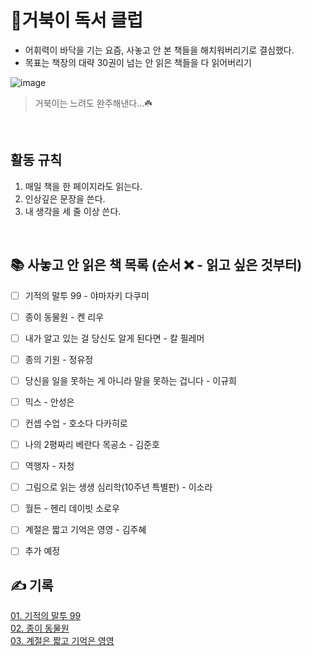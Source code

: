 # 🐢거북이 독서 클럽

- 어휘력이 바닥을 기는 요즘, 사놓고 안 본 책들을 해치워버리기로 결심했다.
- 목표는 책장의 대략 30권이 넘는 안 읽은 책들을 다 읽어버리기


![image](https://github.com/nuuco/turtle-book-club/assets/89282099/e44d3c33-536e-481d-b2f1-dabe024e4513)
> 거북이는 느려도 완주해낸다...☘️

<br/>

## 활동 규칙
1. 매일 책을 한 페이지라도 읽는다.
2. 인상깊은 문장을 쓴다.
3. 내 생각을 세 줄 이상 쓴다.

<br/>


## 📚 사놓고 안 읽은 책 목록 (순서 ❌ - 읽고 싶은 것부터)
- [ ] 기적의 말투 99 - 야마자키 다쿠미
- [ ] 종이 동물원 - 켄 리우
- [ ] 내가 알고 있는 걸 당신도 알게 된다면 - 칼 필레머
- [ ] 종의 기원 - 정유정
- [ ] 당신을 일을 못하는 게 아니라 말을 못하는 겁니다 - 이규희
- [ ] 믹스 - 안성은
- [ ] 컨셉 수업 - 호소다 다카히로
- [ ] 나의 2평짜리 베란다 목공소 - 김준호
- [ ] 역행자 - 자청
- [ ] 그림으로 읽는 생생 심리학(10주년 특별판) - 이소라
- [ ] 월든 - 헨리 데이빗 소로우
- [ ] 계절은 짧고 기억은 영영 - 김주혜
- [ ] 추가 예정


## ✍️ 기록

<a href="book/01_기적의 말투 99.md" target="_blank">01. 기적의 말투 99</a>
<br/>
<a href="book/02_종이 동물원.md" target="_blank">02. 종이 동물원</a>
<br/>
<a href="book/03_계절은 짧고 기억은 영영.md" target="_blank">03. 계절은 짧고 기억은 영영</a>